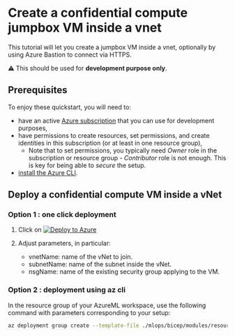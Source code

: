 # Create a confidential compute jumpbox VM inside a vnet

This tutorial will let you create a jumpbox VM inside a vnet, optionally by using Azure Bastion to connect via HTTPS.

:warning: This should be used for **development purpose only**.

## Prerequisites

To enjoy these quickstart, you will need to:
- have an active [Azure subscription](https://azure.microsoft.com) that you can use for development purposes,
- have permissions to create resources, set permissions, and create identities in this subscription (or at least in one resource group),
  - Note that to set permissions, you typically need _Owner_ role in the subscription or resource group - _Contributor_ role is not enough. This is key for being able to _secure_ the setup.
- [install the Azure CLI](https://learn.microsoft.com/en-us/cli/azure/install-azure-cli).

## Deploy a confidential compute VM inside a vNet

### Option 1 : one click deployment

1. Click on [![Deploy to Azure](https://aka.ms/deploytoazurebutton)](https://portal.azure.com/#create/Microsoft.Template/uri/https%3A%2F%2Fraw.githubusercontent.com%2FAzure-Samples%2Fazure-ml-federated-learning%2Frelease-sdkv2-iteration-03%2Fmlops%2Farm%2Fjumpbox_cc.json)

2. Adjust parameters, in particular:

    - vnetName: name of the vNet to join.
    - subnetName: name of the subnet inside the vNet.
    - nsgName: name of the existing security group applying to the VM.

### Option 2 : deployment using az cli

In the resource group of your AzureML workspace, use the following command with parameters corresponding to your setup:

```bash
az deployment group create --template-file ./mlops/bicep/modules/resources/jumpbox_cc.bicep --resource-group <resource group name> --parameters vnetName="..." subnetName="..." nsgName="..." jumpboxOs="linux"
```
